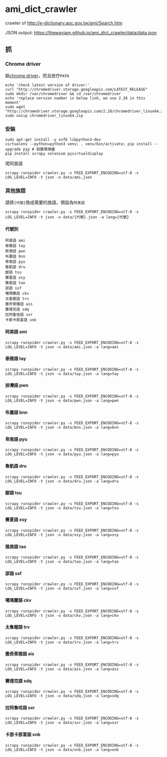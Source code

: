 # ami_dict_crawler
crawler of http://e-dictionary.apc.gov.tw/ami/Search.htm

JSON output: https://thewayiam.github.io/ami_dict_crawler/data/data.json

## 抓
### Chrome driver
裝[chrome driver](https://sites.google.com/a/chromium.org/chromedriver/downloads)，而且放佇`PATH`
```
echo 'check latest version of driver:'
curl "http://chromedriver.storage.googleapis.com/LATEST_RELEASE"
sudo mkdir /var/chromedriver && cd /var/chromedriver
echo 'replace version number in below link, we use 2.28 in this moment'
sudo wget "http://chromedriver.storage.googleapis.com/2.28/chromedriver_linux64.zip"
sudo unzip chromedriver_linux64.zip
```
### 安裝
```
sudo apt-get install -y xvfb libpython3-dev
virtualenv --python=python3 venv; . venv/bin/activate; pip install --upgrade pip # 設置環境檔
pip install scrapy selenium pyvirtualdisplay
```
爬阿美語
```
scrapy runspider crawler.py -s FEED_EXPORT_ENCODING=utf-8 -s LOG_LEVEL=INFO -t json -o data/ami.json 
```

### 其他族語
請將`{代號}`換成需要的族語，預設為`阿美語`
```
scrapy runspider crawler.py -s FEED_EXPORT_ENCODING=utf-8 -s LOG_LEVEL=INFO -t json -o data/{代號}.json -a lang={代號}
```
#### 代號別
```
阿美語 ami
泰雅語 tay
排灣語 pwn
布農語 bnn
卑南語 pyu
魯凱語 dru
鄒語 tsu
賽夏語 xsy
雅美語 tao
邵語 ssf
噶瑪蘭語 ckv
太魯閣語 trv
撒奇萊雅語 ais
賽德克語 sdq
拉阿魯哇語 sxr
卡那卡那富語 xnb
```
#### 阿美語 ami
```
scrapy runspider crawler.py -s FEED_EXPORT_ENCODING=utf-8 -s LOG_LEVEL=INFO -t json -o data/ami.json -a lang=ami
```
#### 泰雅語 tay
```
scrapy runspider crawler.py -s FEED_EXPORT_ENCODING=utf-8 -s LOG_LEVEL=INFO -t json -o data/tay.json -a lang=tay
```
#### 排灣語 pwn
```
scrapy runspider crawler.py -s FEED_EXPORT_ENCODING=utf-8 -s LOG_LEVEL=INFO -t json -o data/pwn.json -a lang=pwn
```
#### 布農語 bnn
```
scrapy runspider crawler.py -s FEED_EXPORT_ENCODING=utf-8 -s LOG_LEVEL=INFO -t json -o data/bnn.json -a lang=bnn
```
#### 卑南語 pyu
```
scrapy runspider crawler.py -s FEED_EXPORT_ENCODING=utf-8 -s LOG_LEVEL=INFO -t json -o data/pyu.json -a lang=pyu
```
#### 魯凱語 dru
```
scrapy runspider crawler.py -s FEED_EXPORT_ENCODING=utf-8 -s LOG_LEVEL=INFO -t json -o data/dru.json -a lang=dru
```
#### 鄒語 tsu
```
scrapy runspider crawler.py -s FEED_EXPORT_ENCODING=utf-8 -s LOG_LEVEL=INFO -t json -o data/tsu.json -a lang=tsu
```
#### 賽夏語 xsy
```
scrapy runspider crawler.py -s FEED_EXPORT_ENCODING=utf-8 -s LOG_LEVEL=INFO -t json -o data/xsy.json -a lang=xsy
```
#### 雅美語 tao
```
scrapy runspider crawler.py -s FEED_EXPORT_ENCODING=utf-8 -s LOG_LEVEL=INFO -t json -o data/tao.json -a lang=tao
```
#### 邵語 ssf
```
scrapy runspider crawler.py -s FEED_EXPORT_ENCODING=utf-8 -s LOG_LEVEL=INFO -t json -o data/ssf.json -a lang=ssf
```
#### 噶瑪蘭語 ckv
```
scrapy runspider crawler.py -s FEED_EXPORT_ENCODING=utf-8 -s LOG_LEVEL=INFO -t json -o data/ckv.json -a lang=ckv
```
#### 太魯閣語 trv
```
scrapy runspider crawler.py -s FEED_EXPORT_ENCODING=utf-8 -s LOG_LEVEL=INFO -t json -o data/trv.json -a lang=trv
```
#### 撒奇萊雅語 ais
```
scrapy runspider crawler.py -s FEED_EXPORT_ENCODING=utf-8 -s LOG_LEVEL=INFO -t json -o data/ais.json -a lang=ais
```
#### 賽德克語 sdq
```
scrapy runspider crawler.py -s FEED_EXPORT_ENCODING=utf-8 -s LOG_LEVEL=INFO -t json -o data/sdq.json -a lang=sdq
```
#### 拉阿魯哇語 sxr
```
scrapy runspider crawler.py -s FEED_EXPORT_ENCODING=utf-8 -s LOG_LEVEL=INFO -t json -o data/sxr.json -a lang=sxr
```
#### 卡那卡那富語 xnb
```
scrapy runspider crawler.py -s FEED_EXPORT_ENCODING=utf-8 -s LOG_LEVEL=INFO -t json -o data/xnb.json -a lang=xnb
```
